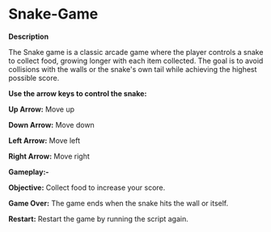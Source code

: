 # Snake-Game
**Description**

The Snake game is a classic arcade game where the player controls a snake to collect food, growing longer with each item collected. The goal is to avoid collisions with the walls or the snake's own tail while achieving the highest possible score.

**Use the arrow keys to control the snake:**

**Up Arrow:** Move up

**Down Arrow:** Move down

**Left Arrow:** Move left

**Right Arrow:** Move right

**Gameplay:-**

**Objective:** Collect food to increase your score.

**Game Over:** The game ends when the snake hits the wall or itself.

**Restart:** Restart the game by running the script again.

